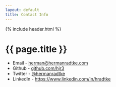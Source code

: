 ```yaml
---
layout: default
title: Contact Info
---
```


{% include header.html %}

# {{ page.title }}

* Email - <a href="mailto:herman@hermanradtke.com">herman@hermanradtke.com</a>
* Github - <a href="https://github.com/hjr3">github.com/hjr3</a>
* Twitter - <a href="https://twitter.com/hermanradtke">@hermanradtke</a>
* LinkedIn - <a href="https://www.linkedin.com/in/hradtke/">https://www.linkedin.com/in/hradtke</a>
